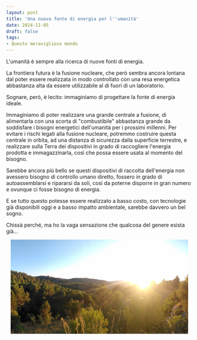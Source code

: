 ```yaml
---
layout: post
title: 'Una nuova fonte di energia per l''umanità'
date: 2024-11-05
draft: false
tags: 
- Questo meraviglioso mondo
---
```


L'umanità è sempre alla ricerca di nuove fonti di energia.

La frontiera futura è la fusione nucleare, che però sembra ancora lontana dal 
poter essere realizzata in modo controllato con una resa energetica abbastanza
alta da essere utilizzabile al di fuori di un laboratorio.

Sognare, però, è lecito: immaginiamo di progettare la fonte di energia ideale.

Immaginiamo di poter realizzare una grande centrale a fusione, di alimentarla 
con una scorta di "combustibile" abbastanza grande da soddisfare i bisogni 
energetici dell'umanità per i prossimi millenni. Per evitare i rischi legati 
alla fusione nucleare, potremmo costruire questa centrale in orbita, ad una 
distanza di sicurezza dalla superficie terrestre, e realizzare sulla Terra
dei dispositivi in grado di raccogliere l'energia prodotta e immagazzinarla,
così che possa essere usata al momento del bisogno.

Sarebbe ancora più bello se questi dispositivi di raccolta dell'energia non 
avessero bisogno di controllo umano diretto, fossero in grado di autoassemblarsi
e ripararsi da soli, così da poterne disporre in gran numero e ovunque ci fosse
bisogno di energia.

E se tutto questo potesse essere realizzato a basso costo, con tecnologie già
disponibili oggi e a basso impatto ambientale, sarebbe davvero un bel sogno.


Chissà perché, ma ho la vaga sensazione che qualcosa del genere esista già...

<div class="figura" style="text-align: center">
    <img src="/assets/sole.jpg" alt= "Sole e alberi" style="width: 480px;" />
</div>